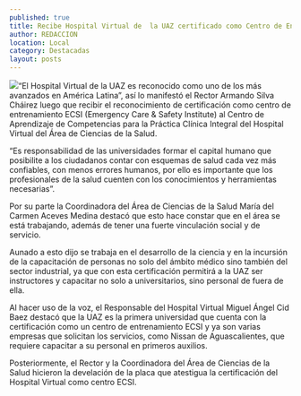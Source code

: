 ```yaml
---
published: true
title: Recibe Hospital Virtual de  la UAZ certificado como Centro de Entrenamiento ECSI
author: REDACCION
location: Local
category: Destacadas
layout: posts
---
```


![](http://i.imgur.com/Bn2Udmtm.jpg)“El Hospital Virtual de la UAZ es reconocido como uno de los más avanzados en América Latina”, así lo manifestó el Rector Armando Silva Cháirez luego que recibir el reconocimiento de certificación como centro de entrenamiento ECSI (Emergency Care & Safety Institute) al Centro de Aprendizaje de Competencias para la Práctica Clínica Integral del Hospital Virtual del Área de Ciencias de la Salud.

“Es responsabilidad de las universidades formar el capital humano que posibilite a los ciudadanos contar con esquemas de salud cada vez más confiables, con menos errores humanos, por ello es importante que los profesionales de la salud cuenten con los conocimientos y herramientas necesarias”.

Por su parte la Coordinadora del Área de Ciencias de la Salud María del Carmen Aceves Medina destacó que esto hace constar que en el área se está trabajando, además de tener una fuerte vinculación social y de servicio.

Aunado a esto dijo se trabaja en el desarrollo de la ciencia y en la incursión de la capacitación de personas no solo del ámbito médico sino también del sector industrial, ya que con esta certificación permitirá a la UAZ ser instructores y capacitar no solo a universitarios, sino personal de fuera de ella.

Al hacer uso de la voz, el Responsable del Hospital Virtual Miguel Ángel Cid Baez destacó que la UAZ es la primera universidad que cuenta con la certificación como un centro de entrenamiento ECSI y ya son varias empresas que solicitan los servicios, como Nissan de Aguascalientes, que requiere capacitar a su personal en primeros auxilios.

Posteriormente, el Rector y la Coordinadora del Área de Ciencias de la Salud hicieron la develación de la placa que atestigua la certificación del Hospital Virtual como centro ECSI.  
